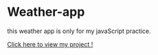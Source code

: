# Weather-app
this weather app is only for my javaScript practice.
<p> <a href='https://omchy34.github.io/Weather-app/' > Click here to view my project ! </a></p>

